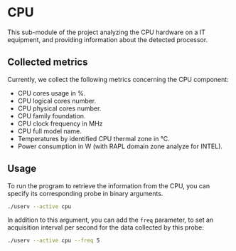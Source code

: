 # CPU

This sub-module of the project analyzing the CPU hardware on a IT equipment,
and providing information about the detected processor.

## Collected metrics

Currently, we collect the following metrics concerning the CPU component:

* CPU cores usage in %.
* CPU logical cores number.
* CPU physical cores number.
* CPU family foundation.
* CPU clock frequency in MHz
* CPU full model name.
* Temperatures by identified CPU thermal zone in °C.
* Power consumption in W (with RAPL domain zone analyze for INTEL).

## Usage

To run the program to retrieve the information from the CPU,
you can specify its corresponding probe in binary arguments.

```bash
./userv --active cpu
```

In addition to this argument, you can add the `freq` parameter,
to set an acquisition interval per second for the data collected by this probe:

```bash
./userv --active cpu --freq 5
```
